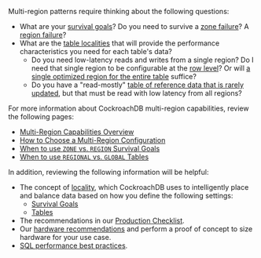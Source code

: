 Multi-region patterns require thinking about the following questions:

- What are your [survival goals](multiregion-overview.html#survival-goals)?  Do you need to survive a [zone failure](multiregion-overview.html#surviving-zone-failures)? A [region failure](multiregion-overview.html#surviving-region-failures)?
- What are the [table localities](multiregion-overview.html#table-locality) that will provide the performance characteristics you need for each table's data?
  - Do you need low-latency reads and writes from a single region? Do I need that single region to be configurable at the [row level](multiregion-overview.html#regional-by-row-tables)? Or will [a single optimized region for the entire table](multiregion-overview.html#regional-tables) suffice?
  - Do you have a "read-mostly" [table of reference data that is rarely updated](multiregion-overview.html#global-tables), but that must be read with low latency from all regions?

For more information about CockroachDB multi-region capabilities, review the following pages:

- [Multi-Region Capabilities Overview](multiregion-overview.html)
- [How to Choose a Multi-Region Configuration](choosing-a-multi-region-configuration.html)
- [When to use `ZONE` vs. `REGION` Survival Goals](when-to-use-zone-vs-region-survival-goals.html)
- [When to use `REGIONAL` vs. `GLOBAL` Tables](when-to-use-regional-vs-global-tables.html)

In addition, reviewing the following information will be helpful:

- The concept of [locality](cockroach-start.html#locality), which CockroachDB uses to intelligently place and balance data based on how you define the following settings:
  - [Survival Goals](multiregion-overview.html#survival-goals)
  - [Tables](multiregion-overview.html#table-locality)
- The recommendations in our [Production Checklist](recommended-production-settings.html).
- Our [hardware recommendations](recommended-production-settings.html#hardware) and perform a proof of concept to size hardware for your use case.
- [SQL performance best practices](performance-best-practices-overview.html).

